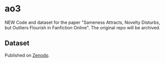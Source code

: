 # ao3
NEW Code and dataset for the paper "Sameness Attracts, Novelty Disturbs, but Outliers Flourish in Fanfiction Online". The original repo will be archived.

## Dataset
Published on [Zenodo](https://zenodo.org/records/5765655).
